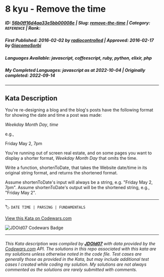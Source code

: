 # 8 kyu - Remove the time

##### **ID**: [56b0ff16d4aa33e5bb00008e](https://www.codewars.com/kata/56b0ff16d4aa33e5bb00008e) | **Slug**: [remove-the-time](https://www.codewars.com/kata/56b0ff16d4aa33e5bb00008e) | **Category**: `REFERENCE` | **Rank**: <span style="color:white">8 kyu</span>

##### **First Published**: 2016-02-02 ***by*** [radiocontrolled](https://www.codewars.com/users/radiocontrolled) | **Approved**: 2016-02-17 ***by*** [GiacomoSorbi](https://www.codewars.com/users/GiacomoSorbi)

##### **Languages Available**: javascript, coffeescript, ruby, python, elixir, php

##### **My Completed Languages**: javascript ***as at*** 2022-10-04 | **Originally completed**: 2022-09-14

---

## Kata Description


You're re-designing a blog and the blog's posts have the following format for showing the date and time a post was made: 



*Weekday* *Month* *Day*, *time*

e.g., 

Friday May 2, 7pm



You're running out of screen real estate, and on some pages you want to display a shorter format, *Weekday* *Month* *Day* that omits the time.



Write a function, shortenToDate, that takes the Website date/time in its original string format, and returns the shortened format.



Assume shortenToDate's input will always be a string, e.g. "Friday May 2, 7pm". Assume shortenToDate's output will be the shortened string, e.g., "Friday May 2".

---


🏷 `DATE TIME | PARSING | FUNDAMENTALS`


[View this Kata on Codewars.com](https://www.codewars.com/kata/56b0ff16d4aa33e5bb00008e)

![](https://www.codewars.com/users/jdold07/badges/large "JDOld07 Codewars Badge")

---

###### *This Kata description was compiled by [**JDOld07**](https://tpstech.dev) with data provided by the [Codewars.com](https://www.codewars.com) API.  The solutions in this repo associated with this kata are my solutions unless otherwise noted in the code file.  Test cases are generally those as provided in the Kata, but may include additional test cases I created while coding my solution.  My solutions are not always commented as the solutions are rarely submitted with comments.*
